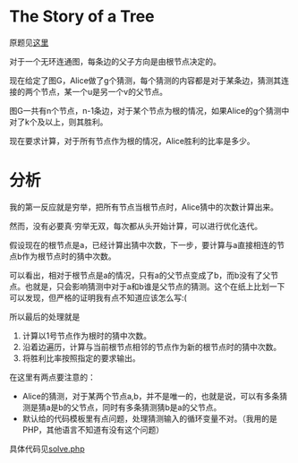 # The Story of a Tree
原题见[这里](https://www.hackerrank.com/challenges/the-story-of-a-tree/problem)

对于一个无环连通图，每条边的父子方向是由根节点决定的。

现在给定了图G，Alice做了g个猜测，每个猜测的内容都是对于某条边，猜测其连接的两个节点，某一个u是另一个v的父节点。

图G一共有n个节点，n-1条边，对于某个节点为根的情况，如果Alice的g个猜测中对了k个及以上，则其胜利。

现在要求计算，对于所有节点作为根的情况，Alice胜利的比率是多少。

# 分析
我的第一反应就是穷举，把所有节点当根节点时，Alice猜中的次数计算出来。

然而，没有必要真·穷举无双，每次都从头开始计算，可以进行优化迭代。

假设现在的根节点是a，已经计算出猜中次数，下一步，要计算与a直接相连的节点b作为根节点时的猜中次数。

可以看出，相对于根节点是a的情况，只有a的父节点变成了b，而b没有了父节点。也就是，只会影响猜测中对于a和b谁是父节点的猜测。这个在纸上比划一下可以发现，但严格的证明我有点不知道应该怎么写:(

所以最后的处理就是
1. 计算以1号节点作为根时的猜中次数。
2. 沿着边遍历，计算与当前根节点相邻的节点作为新的根节点时的猜中次数。
3. 将胜利比率按照指定的要求输出。

在这里有两点要注意的：
* Alice的猜测，对于某两个节点a,b，并不是唯一的，也就是说，可以有多条猜测是猜a是b的父节点，同时有多条猜测猜b是a的父节点。
* 默认给的代码模板里有点问题，处理猜测输入的循环变量不对。（我用的是PHP，其他语言不知道有没有这个问题）

具体代码见[solve.php](./solve.php)